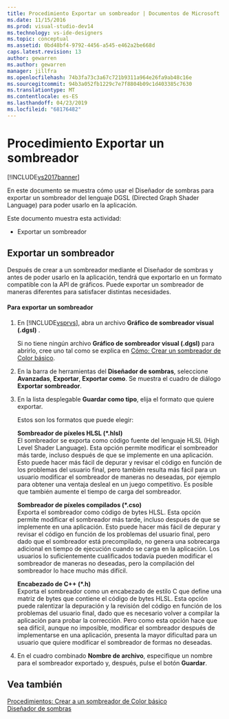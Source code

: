 ```yaml
---
title: Procedimiento Exportar un sombreador | Documentos de Microsoft
ms.date: 11/15/2016
ms.prod: visual-studio-dev14
ms.technology: vs-ide-designers
ms.topic: conceptual
ms.assetid: 0bd48bf4-9792-4456-a545-e462a2be668d
caps.latest.revision: 13
author: gewarren
ms.author: gewarren
manager: jillfra
ms.openlocfilehash: 74b3fa73c3a67c721b9311a964e26fa9ab48c16e
ms.sourcegitcommit: 94b3a052fb1229c7e7f8804b09c1d403385c7630
ms.translationtype: MT
ms.contentlocale: es-ES
ms.lasthandoff: 04/23/2019
ms.locfileid: "68176482"
---
```

# <a name="how-to-export-a-shader"></a>Procedimiento Exportar un sombreador
[!INCLUDE[vs2017banner](../includes/vs2017banner.md)]

En este documento se muestra cómo usar el Diseñador de sombras para exportar un sombreador del lenguaje DGSL (Directed Graph Shader Language) para poder usarlo en la aplicación.  
  
 Este documento muestra esta actividad:  
  
- Exportar un sombreador  
  
## <a name="exporting-a-shader"></a>Exportar un sombreador  
 Después de crear a un sombreador mediante el Diseñador de sombras y antes de poder usarlo en la aplicación, tendrá que exportarlo en un formato compatible con la API de gráficos. Puede exportar un sombreador de maneras diferentes para satisfacer distintas necesidades.  
  
#### <a name="to-export-a-shader"></a>Para exportar un sombreador  
  
1. En [!INCLUDE[vsprvs](../includes/vsprvs-md.md)], abra un archivo **Gráfico de sombreador visual (.dgsl)** .  
  
     Si no tiene ningún archivo **Gráfico de sombreador visual (.dgsl)** para abrirlo, cree uno tal como se explica en [Cómo: Crear un sombreador de Color básico](../designers/how-to-create-a-basic-color-shader.md).  
  
2. En la barra de herramientas del **Diseñador de sombras**, seleccione **Avanzadas**, **Exportar**, **Exportar como**. Se muestra el cuadro de diálogo **Exportar sombreador**.  
  
3. En la lista desplegable **Guardar como tipo**, elija el formato que quiere exportar.  
  
     Estos son los formatos que puede elegir:  
  
     **Sombreador de píxeles HLSL (\*.hlsl)**  
     El sombreador se exporta como código fuente del lenguaje HLSL (High Level Shader Language). Esta opción permite modificar el sombreador más tarde, incluso después de que se implemente en una aplicación. Esto puede hacer más fácil de depurar y revisar el código en función de los problemas del usuario final, pero también resulta más fácil para un usuario modificar el sombreador de maneras no deseadas, por ejemplo para obtener una ventaja desleal en un juego competitivo. Es posible que también aumente el tiempo de carga del sombreador.  
  
     **Sombreador de píxeles compilados (\*.cso)**  
     Exporta el sombreador como código de bytes HLSL. Esta opción permite modificar el sombreador más tarde, incluso después de que se implemente en una aplicación. Esto puede hacer más fácil de depurar y revisar el código en función de los problemas del usuario final, pero dado que el sombreador está precompilado, no genera una sobrecarga adicional en tiempo de ejecución cuando se carga en la aplicación. Los usuarios lo suficientemente cualificados todavía pueden modificar el sombreador de maneras no deseadas, pero la compilación del sombreador lo hace mucho más difícil.  
  
     **Encabezado de C++ (\*.h)**  
     Exporta el sombreador como un encabezado de estilo C que define una matriz de bytes que contiene el código de bytes HLSL. Esta opción puede ralentizar la depuración y la revisión del código en función de los problemas del usuario final, dado que es necesario volver a compilar la aplicación para probar la corrección. Pero como esta opción hace que sea difícil, aunque no imposible, modificar el sombreador después de implementarse en una aplicación, presenta la mayor dificultad para un usuario que quiere modificar el sombreador de formas no deseadas.  
  
4. En el cuadro combinado **Nombre de archivo**, especifique un nombre para el sombreador exportado y, después, pulse el botón **Guardar**.  
  
## <a name="see-also"></a>Vea también  
 [Procedimientos: Crear a un sombreador de Color básico](../designers/how-to-create-a-basic-color-shader.md)   
 [Diseñador de sombras](../designers/shader-designer.md)
